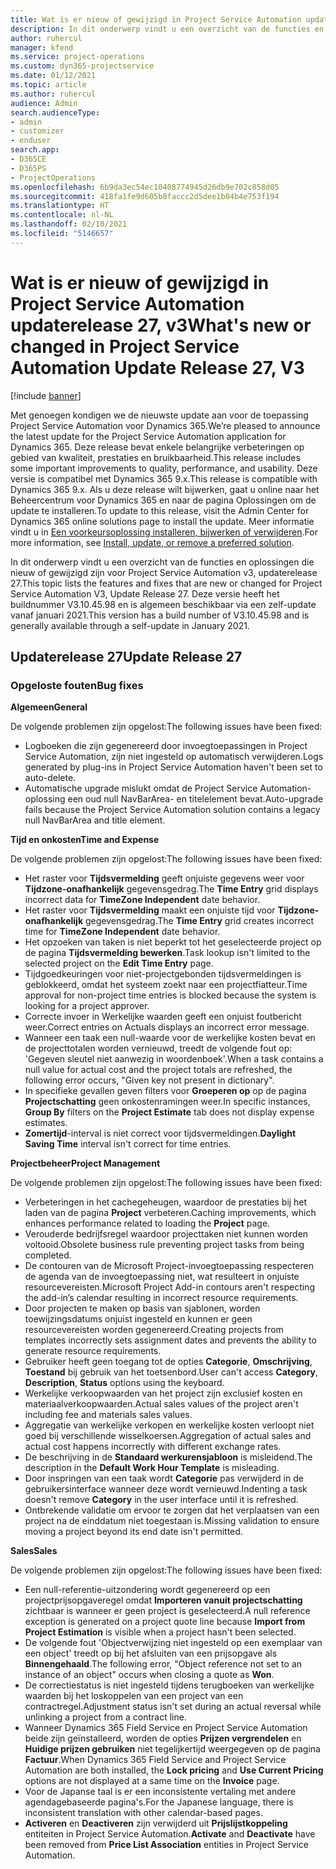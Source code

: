 ```yaml
---
title: Wat is er nieuw of gewijzigd in Project Service Automation updaterelease 27, v3
description: In dit onderwerp vindt u een overzicht van de functies en oplossingen die beschikbaar zijn voor Project Service Automation updaterelease 27, v3.
author: ruhercul
manager: kfend
ms.service: project-operations
ms.custom: dyn365-projectservice
ms.date: 01/12/2021
ms.topic: article
ms.author: ruhercul
audience: Admin
search.audienceType:
- admin
- customizer
- enduser
search.app:
- D365CE
- D365PS
- ProjectOperations
ms.openlocfilehash: 6b9da3ec54ec10408774945d26db9e702c858d05
ms.sourcegitcommit: 418fa1fe9d605b8faccc2d5dee1b04b4e753f194
ms.translationtype: HT
ms.contentlocale: nl-NL
ms.lasthandoff: 02/10/2021
ms.locfileid: "5146657"
---
```

# <a name="whats-new-or-changed-in-project-service-automation-update-release-27-v3"></a><span data-ttu-id="5c84d-103">Wat is er nieuw of gewijzigd in Project Service Automation updaterelease 27, v3</span><span class="sxs-lookup"><span data-stu-id="5c84d-103">What's new or changed in Project Service Automation Update Release 27, V3</span></span>

[!include [banner](../includes/psa-now-project-operations.md)]

<span data-ttu-id="5c84d-104">Met genoegen kondigen we de nieuwste update aan voor de toepassing Project Service Automation voor Dynamics 365.</span><span class="sxs-lookup"><span data-stu-id="5c84d-104">We’re pleased to announce the latest update for the Project Service Automation application for Dynamics 365.</span></span> <span data-ttu-id="5c84d-105">Deze release bevat enkele belangrijke verbeteringen op gebied van kwaliteit, prestaties en bruikbaarheid.</span><span class="sxs-lookup"><span data-stu-id="5c84d-105">This release includes some important improvements to quality, performance, and usability.</span></span> <span data-ttu-id="5c84d-106">Deze versie is compatibel met Dynamics 365 9.x.</span><span class="sxs-lookup"><span data-stu-id="5c84d-106">This release is compatible with Dynamics 365 9.x.</span></span> <span data-ttu-id="5c84d-107">Als u deze release wilt bijwerken, gaat u online naar het Beheercentrum voor Dynamics 365 en naar de pagina Oplossingen om de update te installeren.</span><span class="sxs-lookup"><span data-stu-id="5c84d-107">To update to this release, visit the Admin Center for Dynamics 365 online solutions page to install the update.</span></span> <span data-ttu-id="5c84d-108">Meer informatie vindt u in [Een voorkeursoplossing installeren, bijwerken of verwijderen](https://docs.microsoft.com/power-platform/admin/install-remove-preferred-solution).</span><span class="sxs-lookup"><span data-stu-id="5c84d-108">For more information, see [Install, update, or remove a preferred solution](https://docs.microsoft.com/power-platform/admin/install-remove-preferred-solution).</span></span>

<span data-ttu-id="5c84d-109">In dit onderwerp vindt u een overzicht van de functies en oplossingen die nieuw of gewijzigd zijn voor Project Service Automation v3, updaterelease 27.</span><span class="sxs-lookup"><span data-stu-id="5c84d-109">This topic lists the features and fixes that are new or changed for Project Service Automation V3, Update Release 27.</span></span> <span data-ttu-id="5c84d-110">Deze versie heeft het buildnummer V3.10.45.98 en is algemeen beschikbaar via een zelf-update vanaf januari 2021.</span><span class="sxs-lookup"><span data-stu-id="5c84d-110">This version has a build number of V3.10.45.98 and is generally available through a self-update in January 2021.</span></span>

## <a name="update-release-27"></a><span data-ttu-id="5c84d-111">Updaterelease 27</span><span class="sxs-lookup"><span data-stu-id="5c84d-111">Update Release 27</span></span>

### <a name="bug-fixes"></a><span data-ttu-id="5c84d-112">Opgeloste fouten</span><span class="sxs-lookup"><span data-stu-id="5c84d-112">Bug fixes</span></span>

<span data-ttu-id="5c84d-113">**Algemeen**</span><span class="sxs-lookup"><span data-stu-id="5c84d-113">**General**</span></span>

<span data-ttu-id="5c84d-114">De volgende problemen zijn opgelost:</span><span class="sxs-lookup"><span data-stu-id="5c84d-114">The following issues have been fixed:</span></span>

- <span data-ttu-id="5c84d-115">Logboeken die zijn gegenereerd door invoegtoepassingen in Project Service Automation, zijn niet ingesteld op automatisch verwijderen.</span><span class="sxs-lookup"><span data-stu-id="5c84d-115">Logs generated by plug-ins in Project Service Automation haven't been set to auto-delete.</span></span>
- <span data-ttu-id="5c84d-116">Automatische upgrade mislukt omdat de Project Service Automation-oplossing een oud null NavBarArea- en titelelement bevat.</span><span class="sxs-lookup"><span data-stu-id="5c84d-116">Auto-upgrade fails because the Project Service Automation solution contains a legacy null NavBarArea and title element.</span></span>

<span data-ttu-id="5c84d-117">**Tijd en onkosten**</span><span class="sxs-lookup"><span data-stu-id="5c84d-117">**Time and Expense**</span></span>

<span data-ttu-id="5c84d-118">De volgende problemen zijn opgelost:</span><span class="sxs-lookup"><span data-stu-id="5c84d-118">The following issues have been fixed:</span></span>

- <span data-ttu-id="5c84d-119">Het raster voor **Tijdsvermelding** geeft onjuiste gegevens weer voor **Tijdzone-onafhankelijk** gegevensgedrag.</span><span class="sxs-lookup"><span data-stu-id="5c84d-119">The **Time Entry** grid displays incorrect data for **TimeZone Independent** date behavior.</span></span>
- <span data-ttu-id="5c84d-120">Het raster voor **Tijdsvermelding** maakt een onjuiste tijd voor **Tijdzone-onafhankelijk** gegevensgedrag.</span><span class="sxs-lookup"><span data-stu-id="5c84d-120">The **Time Entry** grid creates incorrect time for **TimeZone Independent** date behavior.</span></span>
- <span data-ttu-id="5c84d-121">Het opzoeken van taken is niet beperkt tot het geselecteerde project op de pagina **Tijdsvermelding bewerken**.</span><span class="sxs-lookup"><span data-stu-id="5c84d-121">Task lookup isn't limited to the selected project on the **Edit Time Entry** page.</span></span>
- <span data-ttu-id="5c84d-122">Tijdgoedkeuringen voor niet-projectgebonden tijdsvermeldingen is geblokkeerd, omdat het systeem zoekt naar een projectfiatteur.</span><span class="sxs-lookup"><span data-stu-id="5c84d-122">Time approval for non-project time entries is blocked because the system is looking for a project approver.</span></span>
- <span data-ttu-id="5c84d-123">Correcte invoer in Werkelijke waarden geeft een onjuist foutbericht weer.</span><span class="sxs-lookup"><span data-stu-id="5c84d-123">Correct entries on Actuals displays an incorrect error message.</span></span>
- <span data-ttu-id="5c84d-124">Wanneer een taak een null-waarde voor de werkelijke kosten bevat en de projecttotalen worden vernieuwd, treedt de volgende fout op: 'Gegeven sleutel niet aanwezig in woordenboek'.</span><span class="sxs-lookup"><span data-stu-id="5c84d-124">When a task contains a null value for actual cost and the project totals are refreshed, the following error occurs, "Given key not present in dictionary".</span></span>
- <span data-ttu-id="5c84d-125">In specifieke gevallen geven filters voor **Groeperen op** op de pagina **Projectschatting** geen onkostenramingen weer.</span><span class="sxs-lookup"><span data-stu-id="5c84d-125">In specific instances, **Group By** filters on the **Project Estimate** tab does not display expense estimates.</span></span>
- <span data-ttu-id="5c84d-126">**Zomertijd**-interval is niet correct voor tijdsvermeldingen.</span><span class="sxs-lookup"><span data-stu-id="5c84d-126">**Daylight Saving Time** interval isn't correct for time entries.</span></span>

<span data-ttu-id="5c84d-127">**Projectbeheer**</span><span class="sxs-lookup"><span data-stu-id="5c84d-127">**Project Management**</span></span>

<span data-ttu-id="5c84d-128">De volgende problemen zijn opgelost:</span><span class="sxs-lookup"><span data-stu-id="5c84d-128">The following issues have been fixed:</span></span>

- <span data-ttu-id="5c84d-129">Verbeteringen in het cachegeheugen, waardoor de prestaties bij het laden van de pagina **Project** verbeteren.</span><span class="sxs-lookup"><span data-stu-id="5c84d-129">Caching improvements, which enhances performance related to loading the **Project** page.</span></span>
- <span data-ttu-id="5c84d-130">Verouderde bedrijfsregel waardoor projecttaken niet kunnen worden voltooid.</span><span class="sxs-lookup"><span data-stu-id="5c84d-130">Obsolete business rule preventing project tasks from being completed.</span></span>
- <span data-ttu-id="5c84d-131">De contouren van de Microsoft Project-invoegtoepassing respecteren de agenda van de invoegtoepassing niet, wat resulteert in onjuiste resourcevereisten.</span><span class="sxs-lookup"><span data-stu-id="5c84d-131">Microsoft Project Add-in contours aren't respecting the add-in’s calendar resulting in incorrect resource requirements.</span></span>
- <span data-ttu-id="5c84d-132">Door projecten te maken op basis van sjablonen, worden toewijzingsdatums onjuist ingesteld en kunnen er geen resourcevereisten worden gegenereerd.</span><span class="sxs-lookup"><span data-stu-id="5c84d-132">Creating projects from templates incorrectly sets assignment dates and prevents the ability to generate resource requirements.</span></span>
- <span data-ttu-id="5c84d-133">Gebruiker heeft geen toegang tot de opties **Categorie**, **Omschrijving**, **Toestand** bij gebruik van het toetsenbord.</span><span class="sxs-lookup"><span data-stu-id="5c84d-133">User can't access **Category**, **Description**, **Status** options using the keyboard.</span></span>
- <span data-ttu-id="5c84d-134">Werkelijke verkoopwaarden van het project zijn exclusief kosten en materiaalverkoopwaarden.</span><span class="sxs-lookup"><span data-stu-id="5c84d-134">Actual sales values of the project aren't including fee and materials sales values.</span></span>
- <span data-ttu-id="5c84d-135">Aggregatie van werkelijke verkopen en werkelijke kosten verloopt niet goed bij verschillende wisselkoersen.</span><span class="sxs-lookup"><span data-stu-id="5c84d-135">Aggregation of actual sales and actual cost happens incorrectly with different exchange rates.</span></span>
- <span data-ttu-id="5c84d-136">De beschrijving in de **Standaard werkurensjabloon** is misleidend.</span><span class="sxs-lookup"><span data-stu-id="5c84d-136">The description in the **Default Work Hour Template** is misleading.</span></span>
- <span data-ttu-id="5c84d-137">Door inspringen van een taak wordt **Categorie** pas verwijderd in de gebruikersinterface wanneer deze wordt vernieuwd.</span><span class="sxs-lookup"><span data-stu-id="5c84d-137">Indenting a task doesn't remove **Category** in the user interface until it is refreshed.</span></span>
- <span data-ttu-id="5c84d-138">Ontbrekende validatie om ervoor te zorgen dat het verplaatsen van een project na de einddatum niet toegestaan is.</span><span class="sxs-lookup"><span data-stu-id="5c84d-138">Missing validation to ensure moving a project beyond its end date isn't permitted.</span></span>

<span data-ttu-id="5c84d-139">**Sales**</span><span class="sxs-lookup"><span data-stu-id="5c84d-139">**Sales**</span></span>

<span data-ttu-id="5c84d-140">De volgende problemen zijn opgelost:</span><span class="sxs-lookup"><span data-stu-id="5c84d-140">The following issues have been fixed:</span></span>

- <span data-ttu-id="5c84d-141">Een null-referentie-uitzondering wordt gegenereerd op een projectprijsopgaveregel omdat **Importeren vanuit projectschatting** zichtbaar is wanneer er geen project is geselecteerd.</span><span class="sxs-lookup"><span data-stu-id="5c84d-141">A null reference exception is generated on a project quote line because **Import from Project Estimation** is visible when a project hasn't been selected.</span></span>
- <span data-ttu-id="5c84d-142">De volgende fout 'Objectverwijzing niet ingesteld op een exemplaar van een object' treedt op bij het afsluiten van een prijsopgave als **Binnengehaald**.</span><span class="sxs-lookup"><span data-stu-id="5c84d-142">The following error, "Object reference not set to an instance of an object" occurs when closing a quote as **Won**.</span></span>
- <span data-ttu-id="5c84d-143">De correctiestatus is niet ingesteld tijdens terugboeken van werkelijke waarden bij het loskoppelen van een project van een contractregel.</span><span class="sxs-lookup"><span data-stu-id="5c84d-143">Adjustment status isn't set during an actual reversal while unlinking a project from a contract line.</span></span>
- <span data-ttu-id="5c84d-144">Wanneer Dynamics 365 Field Service en Project Service Automation beide zijn geïnstalleerd, worden de opties **Prijzen vergrendelen** en **Huidige prijzen gebruiken** niet tegelijkertijd weergegeven op de pagina **Factuur**.</span><span class="sxs-lookup"><span data-stu-id="5c84d-144">When Dynamics 365 Field Service and Project Service Automation are both installed, the **Lock pricing** and **Use Current Pricing** options are not displayed at a same time on the **Invoice** page.</span></span>
- <span data-ttu-id="5c84d-145">Voor de Japanse taal is er een inconsistente vertaling met andere agendagebaseerde pagina's.</span><span class="sxs-lookup"><span data-stu-id="5c84d-145">For the Japanese language, there is inconsistent translation with other calendar-based pages.</span></span>
- <span data-ttu-id="5c84d-146">**Activeren** en **Deactiveren** zijn verwijderd uit **Prijslijstkoppeling** entiteiten in Project Service Automation.</span><span class="sxs-lookup"><span data-stu-id="5c84d-146">**Activate** and **Deactivate** have been removed from **Price List Association** entities in Project Service Automation.</span></span>

